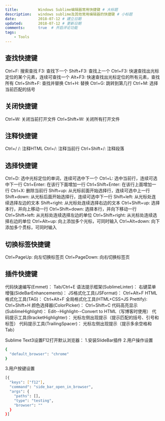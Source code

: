 ```yaml
---
title:         Windows Sublime编辑器常用快捷键 # 大标题
description:   windows sublime及其他常用编辑器的快捷键 # 小标题
date:          2018-07-12 # 建立日期
updated:       2018-07-12 # 更新日期
comments:      true  # 开启评论功能
tags:
    - Tools
---
```



## 查找快捷键
Ctrl+F:           搜索查找
F3:               查找下一个
Shift+F3:         查找上一个
Ctrl+F3:          快速查找出光标定位的某个元素，连续可查找一个
Alt+F3:           快速查找出光标定位的所有元素，查找所有
Ctrl+Shift+F:     查找并替换
Ctrl+H:           替换
Ctrl+G:           跳转到第几行
Ctrl+M:           选择当前匹配的括号

## 关闭快捷键
Ctrl+W:           关闭当前打开文件
Ctrl+Shift+W:     关闭所有打开文件

## 注释快捷键
Ctrl+/ /:         注释HTML
Ctrl+/:           注释当前行
Ctrl+Shift+/:     注释段落

## 选择快捷键
Ctrl+D:           选中光标定位的单词，连续可选中下一个
Ctrl+L:           选中当前行，连续可选中下一行
Ctrl+Enter:       在该行下面增加一行
Ctrl+Shift+Enter: 在该行上面增加一行
Ctrl+X:           删除当前行
Shift+up:         从光标前面开始选择行，连续可选中上一行
Shift+down:       从光标后面开始选择行，连续可选中下一行
Shift+left:       从光标处连续选择左边的文本
Shift+right:      从光标处连续选择右边的文本
Ctrl+Shift+up:    选择本行，并向上移动一行
Ctrl+Shift+down:  选择本行，并向下移动一行
Ctrl+Shift+left:  从光标处连续选择左边的单位
Ctrl+Shift+right: 从光标处连续选择右边的单位
Ctrl+Alt+up:      向上添加多个光标，可同时输入
Ctrl+Alt+down:    向下添加多个贯标，可同时输入

## 切换标签快捷键
Ctrl+PageUp:      向左切换标签页
Ctrl+PageDown:    向右切换标签页


## 插件快捷键
代码快速编写(Emmet)：                 Tab/Ctrl+E
语法提示框架(SublimeLinter)：
右键菜单增强(SideBarEnhancements)：
JS格式化工具(JSFormat)：              Ctrl+Alt+F
HTML格式化工具(TAG)：                 Ctrl+Alt+F
全局格式化工具(HTML+CSS+JS Prettify): Ctrl+Shift+H
颜色选择器(ColorPicker)：             Ctrl+Shift+C
代码高亮显示(SublimeHighlight)：      Edit--Highlight--Convert to HTML（写博客时使用）
代码提示工具(BracketHighlighter)：    光标左侧出现提示（提示匹配的括号、引号和标签）
代码提示工具(TrailingSpacer)：        光标左侧出现提示（提示多余空格和Tab）


Sublime Text3设置F12打开默认浏览器：
1.安装SlideBar插件
2.用户操作设置
```bash
{
  "default_browser": "chrome"
}
```
3.用户按键设置
```bash
[{
  "keys": ["f12"],
  "command": "side_bar_open_in_browser",
  "args": {
    "paths": [],
    "type": "testing",
    "browser": ""
  }
}]
```
